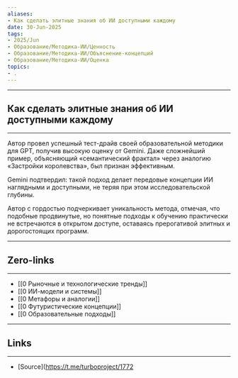 ```yaml
---
aliases: 
- Как сделать элитные знания об ИИ доступными каждому 
date: 30-Jun-2025
tags:
- 2025/Jun
- Образование/Методика-ИИ/Ценность
- Образование/Методика-ИИ/Объяснение-концепций
- Образование/Методика-ИИ/Оценка
topics:
- .
---
```

-----
##  Как сделать элитные знания об ИИ доступными каждому 
-----
Автор провел успешный тест-драйв своей образовательной методики для GPT, получив высокую оценку от Gemini. Даже сложнейший пример, объясняющий «семантический фрактал» через аналогию «Застройки королевства», был признан эффективным.

Gemini подтвердил: такой подход делает передовые концепции ИИ наглядными и доступными, не теряя при этом исследовательской глубины. 

Автор с гордостью подчеркивает уникальность метода, отмечая, что подобные продвинутые, но понятные подходы к обучению практически не встречаются в открытом доступе, оставаясь прерогативой элитных и дорогостоящих программ.

---
## Zero-links
---
- [[0 Рыночные и технологические тренды]]
- [[0 ИИ-модели и системы]]
- [[0 Метафоры и аналогии]]
- [[0 Футуристические концепции]]
- [[0 Образовательные подходы]]

---
## Links
---
- [Source](https://t.me/turboproject/1772